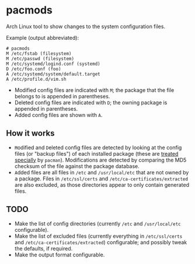# pacmods

Arch Linux tool to show changes to the system configuration files.

Example (output abbreviated):

```
# pacmods
M /etc/fstab (filesystem)
M /etc/passwd (filesystem)
M /etc/systemd/logind.conf (systemd)
D /etc/foo.conf (foo)
A /etc/systemd/system/default.target
A /etc/profile.d/vim.sh
```

* Modified config files are indicated with `M`; the package that the file
  belongs to is appended in parentheses.
* Deleted config files are indicated with `D`; the owning package is appended in
  parentheses.
* Added config files are shown with `A`.

## How it works

* `M`odified and `D`eleted config files are detected by looking at the
  config files (or "backup files") of each installed package (these are
  [treated specially](https://www.archlinux.org/pacman/pacman.8.html#_handling_config_files_a_id_hcf_a)
  by `pacman`). Modifications are detected by comparing the MD5 checksum of the 
  file against the package database.
* `A`dded files are all files in `/etc` and `/usr/local/etc` that are not owned
  by a package. Files in `/etc/ssl/certs` and `/etc/ca-certificates/extracted`
  are also excluded, as those directories appear to only contain generated
  files.

## TODO

* Make the list of config directories (currently `/etc` and `/usr/local/etc`
  configurable).
* Make the list of excluded files (currently everything in `/etc/ssl/certs` and
  `/etc/ca-certificates/extracted`) configurable; and possibly tweak the
  defaults, if required.
* Make the output format configurable.
